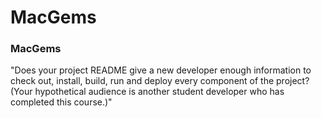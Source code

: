 # MacGems

### MacGems




"Does your project README give a new developer enough information to check out, install, build, run and deploy every component of the project? (Your hypothetical audience is another student developer who has completed this course.)"
